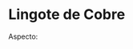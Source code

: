 # Lingote de Cobre

Aspecto:

<figure><img src="../../../../.gitbook/assets/image (2) (2).png" alt=""><figcaption></figcaption></figure>
